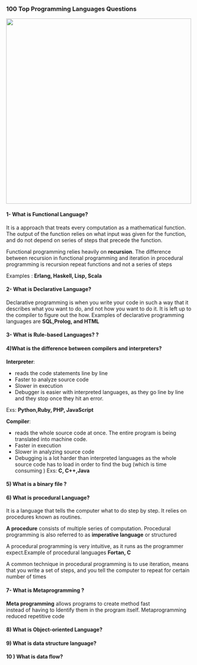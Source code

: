 
### 100 Top Programming Languages Questions

<img src="http://creativeshory.com/wp-content/uploads/2014/01/programming-languages-1024x576.jpg" width="500px">


#### 1- What is Functional Language?
It is a approach that treats every computation as a mathematical function. The output of the function relies on what input was given for the function, and do not depend on series of steps that precede the function.

Functional programming relies heavily on __recursion__. The difference between recursion in functional programming and iteration in procedural programming is recursion repeat functions and not a series of steps

Examples : __Erlang, Haskell, Lisp, Scala__


#### 2-  What is Declarative Language?
Declarative programming is when you write your code in such a way that it describes what you want to do, and not how you want to do it. It is left up to the compiler to figure out the how. Examples of declarative programming languages are __SQL,Prolog, and HTML__



####  3- What is Rule-based Languages?  ?  



#### 4)What is the difference between compilers and interpreters?

__Interpreter__: 
- reads the code statements line by line
- Faster to analyze source code 
- Slower in execution
- Debugger is easier with interpreted languages, as they go line by line and they stop once they hit an error.

Exs: __Python,Ruby, PHP, JavaScript__

__Compiler__:
- reads the whole source code at once. The entire program is being translated into machine code.
- Faster in execution
- Slower in analyzing source code
- Debugging is a lot harder than interpreted languages as the whole source code has to load in order to find the bug (which is time consuming )
Exs: __C, C++,Java__


#### 5) What is a binary file ?



#### 6) What is procedural Language?
It is a language that tells the computer what to do step by step. It relies on procedures known as routines.

__A procedure__ consists of multiple series of computation. Procedural programming is also referred to as __imperative language__ or structured

A procedural programming is very intuitive, as it runs as the programmer expect.Example of procedural languages __Fortan, C__

A common technique in procedural programming is to use iteration, means that you write a set of steps, and you tell the computer to repeat for certain number of times


#### 7- What is Metaprogramming ?
 __Meta programming__  allows programs  to create method fast  
  instead of having to Identify them in the program itself.
  Metaprogramming reduced repetitive code
  
  
  #### 8) What is Object-oriented Language?
 
  #### 9) What is data structure language?
  
 #### 10 ) What is data flow?
 



